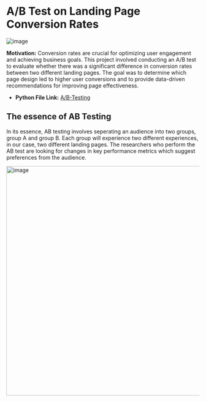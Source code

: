 # **A/B Test on Landing Page Conversion Rates**

![image](https://github.com/user-attachments/assets/940b1284-614f-4181-9c8f-6e4057e8723d)

**Motivation:** Conversion rates are crucial for optimizing user engagement and achieving business goals. 
This project involved conducting an A/B test to evaluate whether there was a significant difference in conversion rates between 
two different landing pages. The goal was to determine which page design led to higher user conversions and to provide data-driven 
recommendations for improving page effectiveness.

- **Python File Link:**
  [A/B-Testing](https://github.com/Tris123FC/Portfolio/blob/main/3_ab_test/ab-testing-new-page-conversion.ipynb)

## **The essence of AB Testing**

In its essence, AB testing involves seperating an audience into two groups, group A and group B. Each group will experience two different experiences, in our case, two different landing pages.
The researchers who perform the AB test are looking for changes in key performance metrics which suggest preferences from the audience.

<img width="600" alt="image" src="https://github.com/user-attachments/assets/0ec4966c-0448-49b3-91fe-4f8d8d87fb6d">
